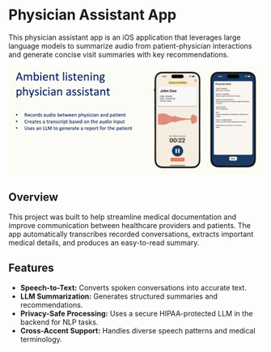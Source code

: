 # Physician Assistant App

This physician assistant app is an iOS application that leverages large language models to summarize audio from patient-physician interactions and generate concise visit summaries with key recommendations.

![App Screenshot](screenshot.png)

## Overview

This project was built to help streamline medical documentation and improve communication between healthcare providers and patients. The app automatically transcribes recorded conversations, extracts important medical details, and produces an easy-to-read summary.

## Features

* **Speech-to-Text:** Converts spoken conversations into accurate text.
* **LLM Summarization:** Generates structured summaries and recommendations.
* **Privacy-Safe Processing:** Uses a secure HIPAA-protected LLM in the backend for NLP tasks.
* **Cross-Accent Support:** Handles diverse speech patterns and medical terminology.

